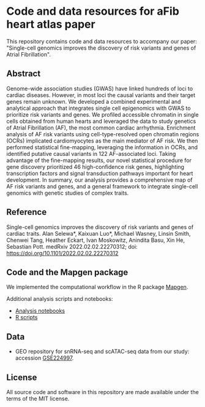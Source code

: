 # Code and data resources for aFib heart atlas paper

This repository contains code and data resources to accompany our paper:
"Single-cell genomics improves the discovery of risk variants and genes of Atrial Fibrillation".

## Abstract

Genome-wide association studies (GWAS) have linked hundreds of loci to cardiac diseases. However, in most loci the causal variants and their target genes remain unknown. We developed a combined experimental and analytical approach that integrates single cell epigenomics with GWAS to prioritize risk variants and genes. We profiled accessible chromatin in single cells obtained from human hearts and leveraged the data to study genetics of Atrial Fibrillation (AF), the most common cardiac arrhythmia. Enrichment analysis of AF risk variants using cell-type-resolved open chromatin regions (OCRs) implicated cardiomyocytes as the main mediator of AF risk. We then performed statistical fine-mapping, leveraging the information in OCRs, and identified putative causal variants in 122 AF-associated loci. Taking advantage of the fine-mapping results, our novel statistical procedure for gene discovery prioritized 46 high-confidence risk genes, highlighting transcription factors and signal transduction pathways important for heart development. In summary, our analysis provides a comprehensive map of AF risk variants and genes, and a general framework to integrate single-cell genomics with genetic studies of complex traits.

## Reference

Single-cell genomics improves the discovery of risk variants and genes of cardiac traits.
Alan Selewa\*, Kaixuan Luo\*, Michael Wasney, Linsin Smith, Chenwei Tang, Heather Eckart, Ivan Moskowitz, Anindita Basu, Xin He, Sebastian Pott.
medRxiv 2022.02.02.22270312; doi: https://doi.org/10.1101/2022.02.02.22270312

## Code and the Mapgen package

We implemented the computational workflow in the R package [Mapgen][Mapgen-link]. 

Additional analysis scripts and notebooks: 

 * [Analysis notebooks][Analysis-git-repo]
 * [R scripts][R-git-repo]

## Data

  * GEO repository for snRNA-seq and scATAC-seq data from our study: accession [GSE224997][GEO-link].

## License

All source code and software in this repository are made available under the terms of the MIT license.


[Mapgen-link]: https://kevinlkx.github.io/mapgen/articles/index.html
[Analysis-git-repo]: https://github.com/xinhe-lab/aFib_heart_atlas_mapgen_paper/analysis
[R-git-repo]: https://github.com/xinhe-lab/aFib_heart_atlas_mapgen_paper/R
[GEO-link]: https://www.ncbi.nlm.nih.gov/geo/query/acc.cgi?acc=GSE224997
